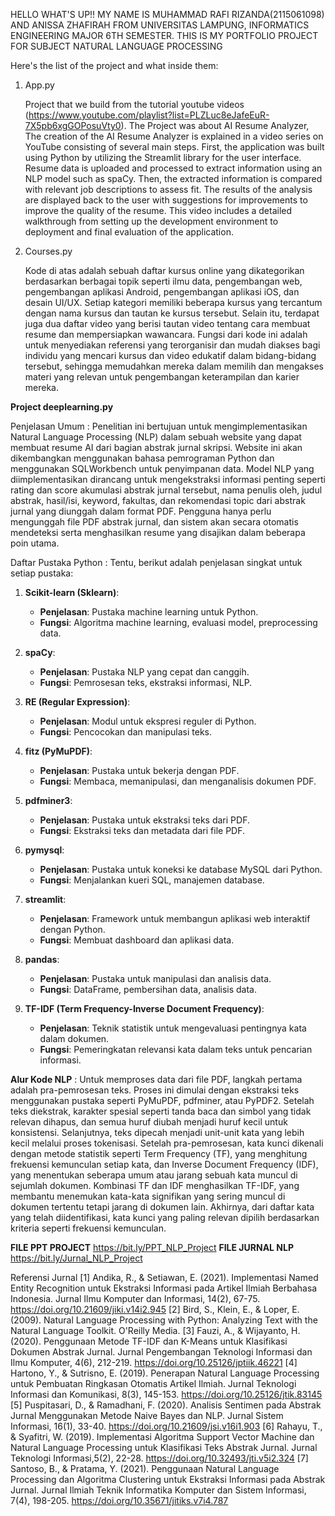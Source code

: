 HELLO WHAT'S UP!!
MY NAME IS MUHAMMAD RAFI RIZANDA(2115061098) AND ANISSA ZHAFIRAH FROM UNIVERSITAS LAMPUNG, INFORMATICS ENGINEERING MAJOR 6TH SEMESTER. 
THIS IS MY PORTFOLIO PROJECT FOR SUBJECT NATURAL LANGUAGE PROCESSING

Here's the list of the project and what inside them:
1. App.py

   Project that we build from the tutorial youtube videos (https://www.youtube.com/playlist?list=PLZLuc8eJafeEuR-7X5pb6xgGOPosuVty0).
   The Project was about AI Resume Analyzer, The creation of the AI ​​Resume Analyzer is explained in a video series on YouTube consisting of several main steps.
   First, the application was built using Python by utilizing the Streamlit library for the user interface. Resume data is uploaded and processed to extract
   information using an NLP model such as spaCy. Then, the extracted information is compared with relevant job descriptions to assess fit. The results of the
   analysis are displayed back to the user with suggestions for improvements to improve the quality of the resume. This video includes a detailed walkthrough from
   setting up the development environment to deployment and final evaluation of the application.
   
3. Courses.py
   
   Kode di atas adalah sebuah daftar kursus online yang dikategorikan berdasarkan berbagai topik seperti ilmu data, pengembangan web, pengembangan aplikasi
   Android,     pengembangan aplikasi iOS, dan desain UI/UX. Setiap kategori memiliki beberapa kursus yang tercantum dengan nama kursus dan tautan ke kursus
   tersebut. Selain itu,    terdapat juga dua daftar video yang berisi tautan video tentang cara membuat resume dan mempersiapkan wawancara. Fungsi dari kode ini
   adalah untuk menyediakan referensi yang terorganisir dan mudah diakses bagi individu yang mencari kursus dan video edukatif dalam bidang-bidang tersebut,
   sehingga memudahkan mereka dalam memilih dan mengakses materi yang relevan untuk pengembangan keterampilan dan karier mereka.


**Project deeplearning.py**
   
Penjelasan Umum : Penelitian ini bertujuan untuk mengimplementasikan Natural Language Processing (NLP) dalam sebuah website yang dapat membuat resume AI dari
bagian abstrak jurnal skripsi. Website ini akan dikembangkan menggunakan bahasa pemrograman Python dan menggunakan SQLWorkbench untuk penyimpanan data. Model
NLP yang diimplementasikan dirancang untuk mengekstraksi informasi penting seperti rating dan score akumulasi abstrak jurnal tersebut, nama penulis oleh, judul
abstrak, hasil/isi, keyword, fakultas, dan rekomendasi topic dari abstrak jurnal yang diunggah dalam format PDF. Pengguna hanya perlu mengunggah file PDF
abstrak jurnal, dan sistem akan secara otomatis mendeteksi serta menghasilkan resume yang disajikan dalam beberapa poin utama.

Daftar Pustaka Python :
Tentu, berikut adalah penjelasan singkat untuk setiap pustaka:

1. **Scikit-learn (Sklearn)**:
   - **Penjelasan**: Pustaka machine learning untuk Python.
   - **Fungsi**: Algoritma machine learning, evaluasi model, preprocessing data.

2. **spaCy**:
   - **Penjelasan**: Pustaka NLP yang cepat dan canggih.
   - **Fungsi**: Pemrosesan teks, ekstraksi informasi, NLP.

3. **RE (Regular Expression)**:
   - **Penjelasan**: Modul untuk ekspresi reguler di Python.
   - **Fungsi**: Pencocokan dan manipulasi teks.

4. **fitz (PyMuPDF)**:
   - **Penjelasan**: Pustaka untuk bekerja dengan PDF.
   - **Fungsi**: Membaca, memanipulasi, dan menganalisis dokumen PDF.

5. **pdfminer3**:
   - **Penjelasan**: Pustaka untuk ekstraksi teks dari PDF.
   - **Fungsi**: Ekstraksi teks dan metadata dari file PDF.

6. **pymysql**:
   - **Penjelasan**: Pustaka untuk koneksi ke database MySQL dari Python.
   - **Fungsi**: Menjalankan kueri SQL, manajemen database.

7. **streamlit**:
   - **Penjelasan**: Framework untuk membangun aplikasi web interaktif dengan Python.
   - **Fungsi**: Membuat dashboard dan aplikasi data.

8. **pandas**:
   - **Penjelasan**: Pustaka untuk manipulasi dan analisis data.
   - **Fungsi**: DataFrame, pembersihan data, analisis data.

9. **TF-IDF (Term Frequency-Inverse Document Frequency)**:
   - **Penjelasan**: Teknik statistik untuk mengevaluasi pentingnya kata dalam dokumen.
   - **Fungsi**: Pemeringkatan relevansi kata dalam teks untuk pencarian informasi.
  
**Alur Kode NLP** : Untuk memproses data dari file PDF, langkah pertama adalah pra-pemrosesan teks. Proses ini dimulai dengan ekstraksi teks menggunakan pustaka seperti PyMuPDF, pdfminer, atau PyPDF2. Setelah teks diekstrak, karakter spesial seperti tanda baca dan simbol yang tidak relevan dihapus, dan semua huruf diubah menjadi huruf kecil untuk konsistensi. Selanjutnya, teks dipecah menjadi unit-unit kata yang lebih kecil melalui proses tokenisasi. Setelah pra-pemrosesan, kata kunci dikenali dengan metode statistik seperti Term Frequency (TF), yang menghitung frekuensi kemunculan setiap kata, dan Inverse Document Frequency (IDF), yang menentukan seberapa umum atau jarang sebuah kata muncul di sejumlah dokumen. Kombinasi TF dan IDF menghasilkan TF-IDF, yang membantu menemukan kata-kata signifikan yang sering muncul di dokumen tertentu tetapi jarang di dokumen lain. Akhirnya, dari daftar kata yang telah diidentifikasi, kata kunci yang paling relevan dipilih berdasarkan kriteria seperti frekuensi kemunculan. 

**FILE PPT PROJECT**
https://bit.ly/PPT_NLP_Project
**FILE JURNAL NLP**
https://bit.ly/Jurnal_NLP_Project

Referensi Jurnal
[1] Andika, R., & Setiawan, E. (2021). Implementasi Named Entity Recognition untuk 
Ekstraksi Informasi pada Artikel Ilmiah Berbahasa Indonesia. Jurnal Ilmu Komputer dan 
Informasi, 14(2), 67-75. https://doi.org/10.21609/jiki.v14i2.945
[2] Bird, S., Klein, E., & Loper, E. (2009). Natural Language Processing with Python: 
Analyzing Text with the Natural Language Toolkit. O'Reilly Media.
[3] Fauzi, A., & Wijayanto, H. (2020). Penggunaan Metode TF-IDF dan K-Means untuk 
Klasifikasi Dokumen Abstrak Jurnal. Jurnal Pengembangan Teknologi Informasi dan Ilmu 
Komputer, 4(6), 212-219. https://doi.org/10.25126/jptiik.46221
[4] Hartono, Y., & Sutrisno, E. (2019). Penerapan Natural Language Processing untuk 
Pembuatan Ringkasan Otomatis Artikel Ilmiah. Jurnal Teknologi Informasi dan Komunikasi, 
8(3), 145-153. https://doi.org/10.25126/jtik.83145
[5] Puspitasari, D., & Ramadhani, F. (2020). Analisis Sentimen pada Abstrak Jurnal 
Menggunakan Metode Naive Bayes dan NLP. Jurnal Sistem Informasi, 16(1), 33-40. 
https://doi.org/10.21609/jsi.v16i1.903
[6] Rahayu, T., & Syafitri, W. (2019). Implementasi Algoritma Support Vector Machine dan 
Natural Language Processing untuk Klasifikasi Teks Abstrak Jurnal. Jurnal Teknologi 
Informasi,5(2), 22-28. https://doi.org/10.32493/jti.v5i2.324
[7] Santoso, B., & Pratama, Y. (2021). Penggunaan Natural Language Processing dan Algoritma 
Clustering untuk Ekstraksi Informasi pada Abstrak Jurnal. Jurnal Ilmiah Teknik Informatika 
Komputer dan Sistem Informasi, 7(4), 198-205. https://doi.org/10.35671/jitiks.v7i4.787
